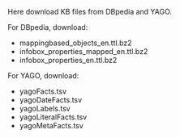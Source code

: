 Here download KB files from DBpedia and YAGO. 

For DBpedia, download:
* mappingbased_objects_en.ttl.bz2
* infobox_properties_mapped_en.ttl.bz2
* infobox_properties_en.ttl.bz2

For YAGO, download:
* yagoFacts.tsv
* yagoDateFacts.tsv
* yagoLabels.tsv
* yagoLiteralFacts.tsv
* yagoMetaFacts.tsv